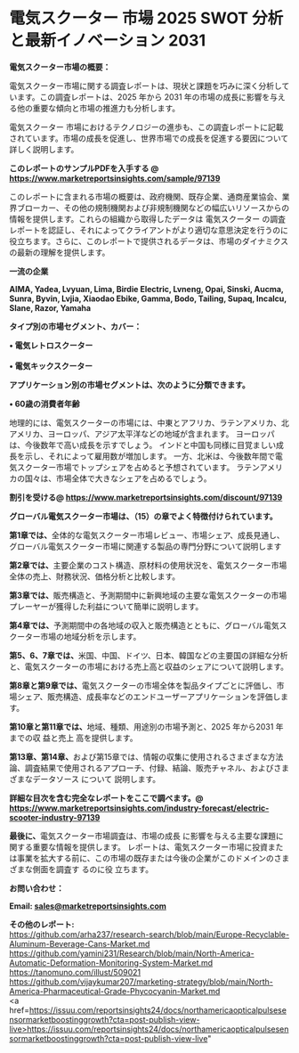 # 電気スクーター 市場 2025 SWOT 分析と最新イノベーション 2031

<strong><b>電気スクーター市場の概要：</b></strong>

電気スクーター市場に関する調査レポートは、現状と課題を巧みに深く分析しています。この調査レポートは、2025 年から 2031 年の市場の成長に影響を与える他の重要な傾向と市場の推進力も分析します。

電気スクーター 市場におけるテクノロジーの進歩も、この調査レポートに記載されています。市場の成長を促進し、世界市場での成長を促進する要因について詳しく説明します。

<strong>このレポートのサンプルPDFを入手する @ <a href=https://www.marketreportsinsights.com/sample/97139>https://www.marketreportsinsights.com/sample/97139</a></strong>

このレポートに含まれる市場の概要は、政府機関、既存企業、通商産業協会、業界ブローカー、その他の規制機関および非規制機関などの幅広いリソースからの情報を提供します。これらの組織から取得したデータは 電気スクーター の調査レポートを認証し、それによってクライアントがより適切な意思決定を行うのに役立ちます。さらに、このレポートで提供されるデータは、市場のダイナミクスの最新の理解を提供します。

<strong>一流の企業</strong>

<strong><b>AIMA, Yadea, Lvyuan, Lima, Birdie Electric, Lvneng, Opai, Sinski, Aucma, Sunra, Byvin, Lvjia, Xiaodao Ebike, Gamma, Bodo, Tailing, Supaq, Incalcu, Slane, Razor, Yamaha</b></strong>

<strong><b>タイプ別の市場セグメント、カバー：</b></strong>

<strong>• 電気レトロスクーター<br><br>• 電気キックスクーター</strong>

<strong><b>アプリケーション別の市場セグメントは、次のように分類できます。</b></strong>

<strong>• 60歳の消費者年齢</strong>

 地理的には、電気スクーターの市場には、中東とアフリカ、ラテンアメリカ、北アメリカ、ヨーロッパ、アジア太平洋などの地域が含まれます。 ヨーロッパは、今後数年で高い成長を示すでしょう。 インドと中国も同様に目覚ましい成長を示し、それによって雇用数が増加します。 一方、北米は、今後数年間で電気スクーター市場でトップシェアを占めると予想されています。 ラテンアメリカの国々は、市場全体で大きなシェアを占めるでしょう。

<strong>割引を受ける@ <a href=https://www.marketreportsinsights.com/discount/97139>https://www.marketreportsinsights.com/discount/97139</a></strong>

<strong><b>グローバル電気スクーター市場は、（15）の章でよく特徴付けられています。</b></strong>

<strong><b>第</b></strong><strong><b>1章では、</b></strong>全体的な電気スクーター市場レビュー、市場シェア、成長見通し、グローバル電気スクーター市場に関連する製品の専門分野について説明します

<strong><b>第2章では、</b></strong>主要企業のコスト構造、原材料の使用状況を、電気スクーター市場全体の売上、財務状況、価格分析と比較します。

<strong><b>第3章では、</b></strong>販売構造と、予測期間中に新興地域の主要な電気スクーターの市場プレーヤーが獲得した利益について簡単に説明します。

<strong><b>第4章では、</b></strong>予測期間中の各地域の収入と販売構造とともに、グローバル電気スクーター市場の地域分析を示します。

<strong><b>第5、6、7章では、</b></strong>米国、中国、ドイツ、日本、韓国などの主要国の詳細な分析と、電気スクーターの市場における売上高と収益のシェアについて説明します。

<strong><b>第8章と第9章では、</b></strong>電気スクーターの市場全体を製品タイプごとに評価し、市場シェア、販売構造、成長率などのエンドユーザーアプリケーションを評価します。

<strong><b>第10章と第11章では、</b></strong>地域、種類、用途別の市場予測と、2025 年から2031 年までの収 益と売上 高を提供します。

<strong><b>第13章、第14章、</b></strong>および第15章では、情報の収集に使用されるさまざまな方法論、調査結果で使用されるアプローチ、付録、結論、販売チャネル、およびさまざまなデータソース について 説明します。

<strong>詳細な目次を含む完全なレポートをここで調べます。@ <a href=https://www.marketreportsinsights.com/industry-forecast/electric-scooter-industry-97139>https://www.marketreportsinsights.com/industry-forecast/electric-scooter-industry-97139</a></strong>

<strong><b>最後に、</b></strong>電気スクーター市場調査は、市場の成長 に影響を</a>与える主要な課題に関する重要な情報を提供します。 レポートは、電気スクーター市場に投資または事業を拡大する前に、この市場の既存または今後の企業がこのドメインのさまざまな側面を調査す るのに役 立ちます。

<strong><b>お問い合わせ：</b></strong>

<strong>Email: </strong><a href=mailto:sales@marketreportsinsights.com><strong>sales@marketreportsinsights.com</strong></a>

<strong>その他のレポート:</strong>
<br>
<a href=https://github.com/arha237/research-search/blob/main/Europe-Recyclable-Aluminum-Beverage-Cans-Market.md>https://github.com/arha237/research-search/blob/main/Europe-Recyclable-Aluminum-Beverage-Cans-Market.md</a>
<br>
<a href=https://github.com/yamini231/Research/blob/main/North-America-Automatic-Deformation-Monitoring-System-Market.md>https://github.com/yamini231/Research/blob/main/North-America-Automatic-Deformation-Monitoring-System-Market.md</a>
<br>
<a href=https://tanomuno.com/illust/509021>https://tanomuno.com/illust/509021</a>
<br>
<a href=https://github.com/vijaykumar207/marketing-strategy/blob/main/North-America-Pharmaceutical-Grade-Phycocyanin-Market.md>https://github.com/vijaykumar207/marketing-strategy/blob/main/North-America-Pharmaceutical-Grade-Phycocyanin-Market.md</a>
<br>
<a href=https://issuu.com/reportsinsights24/docs/northamericaopticalpulsesensormarketboostinggrowth?cta=post-publish-view-live>https://issuu.com/reportsinsights24/docs/northamericaopticalpulsesensormarketboostinggrowth?cta=post-publish-view-live</a>"
